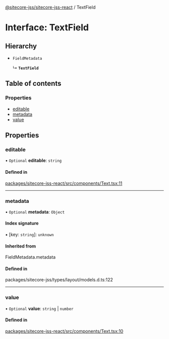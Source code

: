 [@sitecore-jss/sitecore-jss-react](../README.md) / TextField

# Interface: TextField

## Hierarchy

- `FieldMetadata`

  ↳ **`TextField`**

## Table of contents

### Properties

- [editable](TextField.md#editable)
- [metadata](TextField.md#metadata)
- [value](TextField.md#value)

## Properties

### editable

• `Optional` **editable**: `string`

#### Defined in

[packages/sitecore-jss-react/src/components/Text.tsx:11](https://github.com/Sitecore/jss/blob/57a284eb4/packages/sitecore-jss-react/src/components/Text.tsx#L11)

___

### metadata

• `Optional` **metadata**: `Object`

#### Index signature

▪ [key: `string`]: `unknown`

#### Inherited from

FieldMetadata.metadata

#### Defined in

packages/sitecore-jss/types/layout/models.d.ts:122

___

### value

• `Optional` **value**: `string` \| `number`

#### Defined in

[packages/sitecore-jss-react/src/components/Text.tsx:10](https://github.com/Sitecore/jss/blob/57a284eb4/packages/sitecore-jss-react/src/components/Text.tsx#L10)
